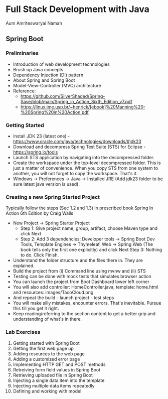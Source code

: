 # Full Stack Development with Java

Aum Amriteswaryai Namah

## Spring Boot

### Preliminaries
- Introduction of web development technologies
- Brush up Java concepts
- Dependency Injection (DI) pattern
- About Spring and Spring Boot
- Model-View-Controller (MVC) architecture
- Reference:
  - https://github.com/SilverShaded/Spring-Save/blob/main/Spring_in_Action_Sixth_Edition_v7.pdf
  - https://linux.ime.usp.br/~henrick/[ebook]%20Manning%20-%20Spring%20in%20Action.pdf

### Getting Started
- Install JDK 23 (latest one) - https://www.oracle.com/java/technologies/downloads/#jdk23
- Download and decompress Spring Test Suite (STS) for Eclipse - https://spring.io/tools
- Launch STS application by navigating into the decompressed folder.
- Create the workspace under the top-level decompressed folder. This is just a matter of convenience. When you copy STS from one system to another, you will not forget to copy the workspace. That's it.
- Windows -> Preferences -> Java -> Installed JRE (Add jdk23 folder to be sure latest java version is used).

### Creating a new Spring Started Project
Typically follow the steps (Sec 1.2 and 1.3) in prescribed book Spring In Action 6th Edition by Craig Walls
- New Project -> Spring Starter Project
  - Step 1: Give project name, group, artifact, choose Maven type and click Next
  - Step 2: Add 3 dependencies: Developer tools -> Spring Boot Dev Tools, Template Engines -> Thymeleaf, Web -> Spring Web (The book tells only the first one explicitly) and click Next
     Step 3: Nothing to do. Click Finish.
- Understand the folder structure and the files there in. They are explained.
- Build the project from (i) Command line using mvnw and (ii) STS
- Testing can be done with mock tests that simulates browser action
- You can launch the project from Boot Dashboard lower left corner
- You will also add controller: HomeController.java, template: home.html and resources: images/TacoCloud.png
- And repeat the build - launch project - test steps
- You will make silly mistakes, encounter errors. That's inevitable. Pursue this till you get it right.
- Keep reading/referring to the section content to get a better grip and understanding of what's in there.

### Lab Exercises

1. Getting started with Spring Boot
2. Getting the first web page up
3. Adding resources to the web page
4. Adding a customized error page
5. Implementing HTTP GET and POST methods
6. Retreiving form field values in Spring Boot
7. Retrieving uploaded file in Spring Boot
8. Injecting a single data item into the template
9. Injecting multiple data items repeatedly
10. Defining and working with model
